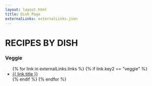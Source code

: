 ```yaml
---
layout: layout.html
title: Dish Page
externalLinks: externalLinks.json
---
```

# RECIPES BY DISH #

### Veggie ###
<ul>
    {% for link in externalLinks.links %}
        {% if link.key2 == "veggie" %}
            <li><a href="{{ link.url }}">{{ link.title }}</a></li>
        {% endif %} 
    {% endfor %}
</ul>



